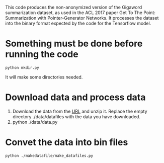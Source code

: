 This code produces the non-anonymized version of the Gigaword summarization dataset, as used in the ACL 2017 paper Get To The Point: Summarization with Pointer-Generator Networks. It processes the dataset into the binary format expected by the code for the Tensorflow model.
# Something must be done before running the code
```
python mkdir.py
```
It will make some directories needed.
# Download data and process data
1. Download the data from the [URL](https://drive.google.com/open?id=1eNUzf015MhbjOZBpRQOfEqjdPwNz9ii) and unzip it. Replace the empty directory ./data/datafiles with the data you have downloaded.
2. python ./data/data.py
# Convet the data into bin files
```
python ./makedatafile/make_datafiles.py
```
